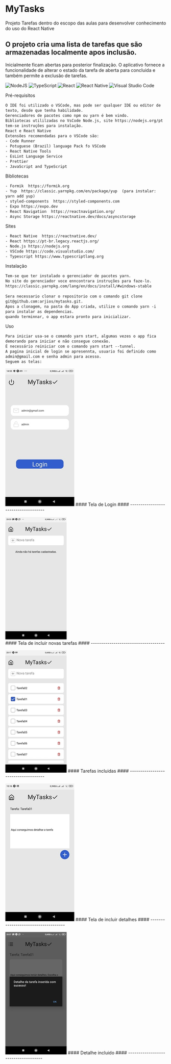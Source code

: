 # MyTasks
Projeto Tarefas dentro do escopo das aulas para desenvolver conhecimento do uso do React Native

## O projeto cria uma lista de tarefas que são armazenadas localmente apos inclusão. 
Inicialmente ficam abertas para posterior finalização. 
O aplicativo fornece a funcionalidade de alterar o estado da tarefa de aberta para concluida e também permite a exclusão de tarefas.

![NodeJS](https://img.shields.io/badge/node.js-6DA55F?style=for-the-badge&logo=node.js&logoColor=white)
![TypeScript](https://img.shields.io/badge/typescript-%23007ACC.svg?style=for-the-badge&logo=typescript&logoColor=white)
![React](https://img.shields.io/badge/react-%2320232a.svg?style=for-the-badge&logo=react&logoColor=%2361DAFB)
![React Native](https://img.shields.io/badge/react_native-%2320232a.svg?style=for-the-badge&logo=react&logoColor=%2361DAFB)
![Visual Studio Code](https://img.shields.io/badge/Visual%20Studio%20Code-0078d7.svg?style=for-the-badge&logo=visual-studio-code&logoColor=white)


Pré-requisitos

    O IDE foi utilizado o VSCode, mas pode ser qualquer IDE ou editor de texto, desde que tenha habilidade.
    Gerenciadores de pacotes como npm ou yarn é bem vindo.
    Bibliotecas utililzadas no VsCode Node.js, site https://nodejs.org/pt tem-se instruções para instalação.
    React e React Native
    Extensões recomendadas para o VSCode são:
    - Code Runner
    - Potuguese (Brazil) language Pack fo VSCode
    - React Native Tools
    - EsLint Language Service
    - Prettier
    - JavaScript and TypeScript

Bibliotecas

    - Formik  https://formik.org
    - Yup  https://classic.yarnpkg.com/en/package/yup  (para instalar: yarn add yup)
    - styled-components  https://styled-components.com
    - Expo https://expo.dev
    - React Navigation  https://reactnavigation.org/
    - Async Storage https://reactnative.dev/docs/asyncstorage

 Sites
 
    - React Native  https://reactnative.dev/
    - React https://pt-br.legacy.reactjs.org/
    - Node.js https://nodejs.org
    - VSCode https://code.visualstudio.com/
    - Typescript https://www.typescriptlang.org



Instalação

    Tem-se que ter instalado o gerenciador de pacotes yarn. 
    No site do gerenciador voce enncontrara instruções para faze-lo.
    https://classic.yarnpkg.com/lang/en/docs/install/#windows-stable   

    Sera necessario clonar o repositorio com o comando git clone git@github.com:arjios/mytasks.git. 
    Apos a clonagem, na pasta do App criada, utilize o comando yarn -i para instalar as dependencias. 
    quando terminnar, o app estara pronto para inicializar.

Uso

    Para iniciar usa-se o comando yarn start, algumas vezes o app fica demorando para iniciar e não consegue conexão. 
    É necessário reiniciar com o comando yarn start --tunnel.
    A pagina inicial de login se apresennta, usuario foi definido como admin@gmail.com e senha admin para acesso. 
    Seguem as telas:



![Login](assets/ScreenShots/Login.jpg)
    ####         Tela de Login
    ####  ------------------------------------

![IncluirTarefa](assets/ScreenShots/Tarefa.jpg)        
    ####    Tela de incluir novas tarefas
    ####  ------------------------------------



![Tarefas](assets/ScreenShots/Tarefas.jpg)
    ####           Tarefas incluidas
    ####  ------------------------------------  




![Detalhes](assets/ScreenShots/Detalhes.jpg)
    ####        Tela de incluir detalhes
    ####  ------------------------------------ 



![DetalheIncluido](assets/ScreenShots/DetalheIncluido.jpg)
    ####           Detalhe incluido
    ####  ------------------------------------
   
